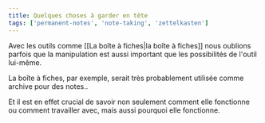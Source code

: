 ```yaml
---
title: Quelques choses à garder en tête
tags: ['permanent-notes', 'note-taking', 'zettelkasten']
---
```


Avec les outils comme [[La boîte à fiches|la boîte à fiches]] nous oublions parfois que la manipulation est aussi important que les possibilités de l'outil lui-même.

La boîte à fiches, par exemple, serait très probablement utilisée comme archive pour des notes..

Et il est en effet crucial de savoir non seulement comment elle fonctionne ou comment travailler avec, mais aussi pourquoi elle fonctionne.
